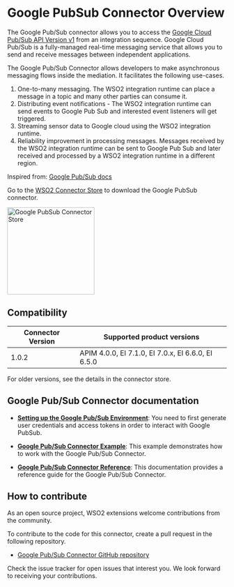 # Google PubSub Connector Overview

The Google Pub/Sub connector allows you to access the [Google Cloud Pub/Sub API Version v1](https://cloud.google.com/pubsub/docs/reference/rest/) from an integration sequence. Google Cloud Pub/Sub is a fully-managed real-time messaging service that allows you to send and receive messages between independent applications.

The Google Pub/Sub Connector allows developers to make asynchronous messaging flows inside the mediation. It facilitates the following use-cases.

1. One-to-many messaging. The WSO2 integration runtime can place a message in a topic and many other parties can consume it.
2. Distributing event notifications - The WSO2 integration runtime can send events to Google Pub Sub and interested event listeners will get triggered.
3. Streaming sensor data to Google cloud using the WSO2 integration runtime.
4. Reliability improvement in processing messages. Messages received by the WSO2 integration runtime can be sent to Google Pub Sub and later received and processed by a WSO2 integration runtime in a different region.

Inspired from: [Google Pub/Sub docs](https://cloud.google.com/pubsub/docs/overview)

Go to the <a target="_blank" href="https://store.wso2.com/connector/mi-connector-googlepubsub">WSO2 Connector Store</a> to download the Google PubSub connector.

<img src="{{base_path}}/assets/img/integrate/connectors/pubsub-store.png" title="Google PubSub Connector Store" width="200" alt="Google PubSub Connector Store"/>

## Compatibility

| Connector Version | Supported product versions |
| ------------- |-------------|
| 1.0.2    | APIM 4.0.0, EI 7.1.0, EI 7.0.x, EI 6.6.0, EI 6.5.0 |

For older versions, see the details in the connector store.

## Google Pub/Sub Connector documentation

* **[Setting up the Google Pub/Sub Environment]({{base_path}}/reference/connectors/google-pubsub-connector/googlepubsub-connector-configuration/)**: You need to first generate user credentials and access tokens in order to interact with Google PubSub.

* **[Google Pub/Sub Connector Example]({{base_path}}/reference/connectors/google-pubsub-connector/googlepubsub-connector-example/)**: This example demonstrates how to work with the Google Pub/Sub Connector. 

* **[Google Pub/Sub Connector Reference]({{base_path}}/reference/connectors/google-pubsub-connector/googlepubsub-connector-reference/)**: This documentation provides a reference guide for the Google Pub/Sub Connector.

## How to contribute

As an open source project, WSO2 extensions welcome contributions from the community. 

To contribute to the code for this connector, create a pull request in the following repository. 

* [Google Pub/Sub Connector GitHub repository](https://github.com/wso2-extensions/esb-connector-googlepubsub)

Check the issue tracker for open issues that interest you. We look forward to receiving your contributions.

